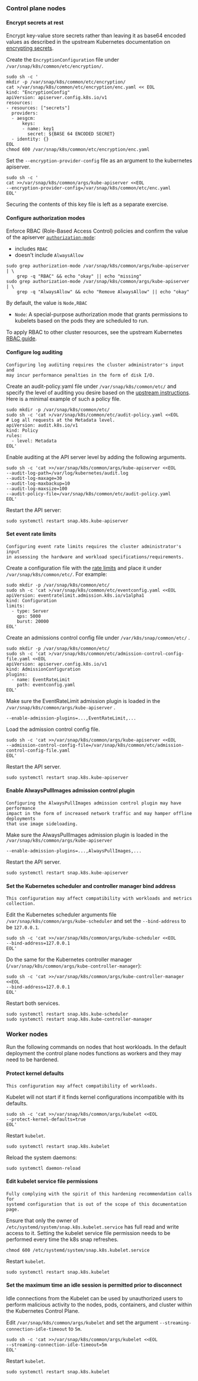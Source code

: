### Control plane nodes

#### Encrypt secrets at rest
Encrypt key-value store secrets rather than leaving it as base64 encoded values
as described in the upstream Kubernetes documentation on
[encrypting secrets][encryption_at_rest].

Create the `EncryptionConfiguration` file under `/var/snap/k8s/common/etc/encryption/`.

```
sudo sh -c '
mkdir -p /var/snap/k8s/common/etc/encryption/
cat >/var/snap/k8s/common/etc/encryption/enc.yaml << EOL
kind: "EncryptionConfig"
apiVersion: apiserver.config.k8s.io/v1
resources:
- resources: ["secrets"]
  providers:
  - aesgcm:
      keys:
      - name: key1
        secret: ${BASE 64 ENCODED SECRET}
  - identity: {}
EOL
chmod 600 /var/snap/k8s/common/etc/encryption/enc.yaml
```

Set the `--encryption-provider-config` file as an argument to the kubernetes
apiserver.

```
sudo sh -c '
cat >>/var/snap/k8s/common/args/kube-apiserver <<EOL
--encryption-provider-config=/var/snap/k8s/common/etc/enc.yaml
EOL'
```

Securing the contents of this key file is left as a separate exercise.


#### Configure authorization modes
Enforce RBAC (Role-Based Access Control) policies and confirm the value of the
apiserver [`authorization-mode`][authorization_mode]:
* includes `RBAC`
* doesn't include `AlwaysAllow`

```
sudo grep authorization-mode /var/snap/k8s/common/args/kube-apiserver | \
    grep -q "RBAC" && echo "okay" || echo "missing"
sudo grep authorization-mode /var/snap/k8s/common/args/kube-apiserver | \
    grep -q "AlwaysAllow" && echo "Remove AlwaysAllow" || echo "okay"
```

By default, the value is `Node,RBAC`
* `Node`:
  A special-purpose authorization mode that grants permissions
  to kubelets based on the pods they are scheduled to run.

 To apply RBAC to other cluster resources, see the upstream Kubernetes
 [RBAC guide][access_authn_authz].


#### Configure log auditing

```{note}
Configuring log auditing requires the cluster administrator's input and
may incur performance penalties in the form of disk I/O.
```

Create an audit-policy.yaml file under `/var/snap/k8s/common/etc/` and specify
the level of auditing you desire based on the [upstream instructions].
Here is a minimal example of such a policy file.

```
sudo mkdir -p /var/snap/k8s/common/etc/
sudo sh -c 'cat >/var/snap/k8s/common/etc/audit-policy.yaml <<EOL
# Log all requests at the Metadata level.
apiVersion: audit.k8s.io/v1
kind: Policy
rules:
  - level: Metadata
EOL'
```

Enable auditing at the API server level by adding the following arguments.

```
sudo sh -c 'cat >>/var/snap/k8s/common/args/kube-apiserver <<EOL
--audit-log-path=/var/log/kubernetes/audit.log
--audit-log-maxage=30
--audit-log-maxbackup=10
--audit-log-maxsize=100
--audit-policy-file=/var/snap/k8s/common/etc/audit-policy.yaml
EOL'
```

Restart the API server:

```
sudo systemctl restart snap.k8s.kube-apiserver
```

#### Set event rate limits

```{note}
Configuring event rate limits requires the cluster administrator's input
in assessing the hardware and workload specifications/requirements.
```


Create a configuration file with the [rate limits] and place it under
`/var/snap/k8s/common/etc/`.
For example:

```
sudo mkdir -p /var/snap/k8s/common/etc/
sudo sh -c 'cat >/var/snap/k8s/common/etc/eventconfig.yaml <<EOL
apiVersion: eventratelimit.admission.k8s.io/v1alpha1
kind: Configuration
limits:
  - type: Server
    qps: 5000
    burst: 20000
EOL'
```

Create an admissions control config file under `/var/k8s/snap/common/etc/` .

```
sudo mkdir -p /var/snap/k8s/common/etc/
sudo sh -c 'cat >/var/snap/k8s/common/etc/admission-control-config-file.yaml <<EOL
apiVersion: apiserver.config.k8s.io/v1
kind: AdmissionConfiguration
plugins:
  - name: EventRateLimit
    path: eventconfig.yaml
EOL'
```

Make sure the EventRateLimit admission plugin is loaded in the
`/var/snap/k8s/common/args/kube-apiserver` .

```
--enable-admission-plugins=...,EventRateLimit,...
```

Load the admission control config file.

```
sudo sh -c 'cat >>/var/snap/k8s/common/args/kube-apiserver <<EOL
--admission-control-config-file=/var/snap/k8s/common/etc/admission-control-config-file.yaml
EOL'
```

Restart the API server.

```
sudo systemctl restart snap.k8s.kube-apiserver
```

#### Enable AlwaysPullImages admission control plugin

```{note}
Configuring the AlwaysPullImages admission control plugin may have performance
impact in the form of increased network traffic and may hamper offline deployments
that use image sideloading.
```

Make sure the AlwaysPullImages admission plugin is loaded in the
`/var/snap/k8s/common/args/kube-apiserver`

```
--enable-admission-plugins=...,AlwaysPullImages,...
```

Restart the API server.

```
sudo systemctl restart snap.k8s.kube-apiserver
```


#### Set the Kubernetes scheduler and controller manager bind address

```{note}
This configuration may affect compatibility with workloads and metrics
collection.
```

Edit the Kubernetes scheduler arguments file
`/var/snap/k8s/common/args/kube-scheduler`
and set the `--bind-address` to be `127.0.0.1`.

```
sudo sh -c 'cat >>/var/snap/k8s/common/args/kube-scheduler <<EOL
--bind-address=127.0.0.1
EOL'
```

Do the same for the Kubernetes controller manager
(`/var/snap/k8s/common/args/kube-controller-manager`):

```
sudo sh -c 'cat >>/var/snap/k8s/common/args/kube-controller-manager <<EOL
--bind-address=127.0.0.1
EOL'
```

Restart both services.

```
sudo systemctl restart snap.k8s.kube-scheduler
sudo systemctl restart snap.k8s.kube-controller-manager
```

### Worker nodes

Run the following commands on nodes that host workloads. In the default
deployment the control plane nodes functions as workers and they may need
to be hardened.

#### Protect kernel defaults

```{note}
This configuration may affect compatibility of workloads.
```

Kubelet will not start if it finds kernel configurations incompatible with its
 defaults.

```
sudo sh -c 'cat >>/var/snap/k8s/common/args/kubelet <<EOL
--protect-kernel-defaults=true
EOL'
```

Restart `kubelet`.

```
sudo systemctl restart snap.k8s.kubelet
```

Reload the system daemons:

```
sudo systemctl daemon-reload
```

#### Edit kubelet service file permissions

```{note}
Fully complying with the spirit of this hardening recommendation calls for
systemd configuration that is out of the scope of this documentation page.
```

Ensure that only the owner of `/etc/systemd/system/snap.k8s.kubelet.service`
has full read and write access to it. Setting the kubelet service file
permission needs to be performed every time the k8s snap refreshes.

```
chmod 600 /etc/systemd/system/snap.k8s.kubelet.service
```

Restart `kubelet`.

```
sudo systemctl restart snap.k8s.kubelet
```

#### Set the maximum time an idle session is permitted prior to disconnect

Idle connections from the Kubelet can be used by unauthorized users to
perform malicious activity to the nodes, pods, containers, and cluster within
the Kubernetes Control Plane.

Edit `/var/snap/k8s/common/args/kubelet` and set the argument `--streaming-connection-idle-timeout` to `5m`.

```
sudo sh -c 'cat >>/var/snap/k8s/common/args/kubelet <<EOL
--streaming-connection-idle-timeout=5m
EOL'
```

Restart `kubelet`.

```
sudo systemctl restart snap.k8s.kubelet
```


<!-- Links -->
[upstream instructions]:https://kubernetes.io/docs/tasks/debug/debug-cluster/audit/
[rate limits]:https://kubernetes.io/docs/reference/config-api/apiserver-eventratelimit.v1alpha1
[controlling_access]: https://kubernetes.io/docs/concepts/security/controlling-access/
[access_authn_authz]: https://kubernetes.io/docs/reference/access-authn-authz/rbac/
[encryption_at_rest]: https://kubernetes.io/docs/tasks/administer-cluster/encrypt-data/
[authorization_mode]: https://kubernetes.io/docs/reference/access-authn-authz/authorization/#authorization-modules
